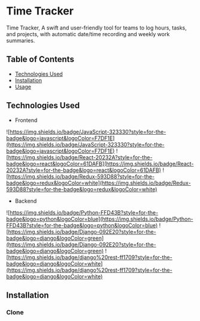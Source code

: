 # Time Tracker

Time Tracker, A swift and user-friendly tool for teams to log hours, tasks, and projects, with automatic date/time recording and weekly work summaries.

## Table of Contents

- [Technologies Used](#technologies-used)
- [Installation](#installation)
- [Usage](#usage)

## Technologies Used

- Frontend

![https://img.shields.io/badge/JavaScript-323330?style=for-the-badge&logo=javascript&logoColor=F7DF1E](https://img.shields.io/badge/JavaScript-323330?style=for-the-badge&logo=javascript&logoColor=F7DF1E)
![https://img.shields.io/badge/React-20232A?style=for-the-badge&logo=react&logoColor=61DAFB](https://img.shields.io/badge/React-20232A?style=for-the-badge&logo=react&logoColor=61DAFB)
![https://img.shields.io/badge/Redux-593D88?style=for-the-badge&logo=redux&logoColor=white](https://img.shields.io/badge/Redux-593D88?style=for-the-badge&logo=redux&logoColor=white)

- Backend

![https://img.shields.io/badge/Python-FFD43B?style=for-the-badge&logo=python&logoColor=blue](https://img.shields.io/badge/Python-FFD43B?style=for-the-badge&logo=python&logoColor=blue)
![https://img.shields.io/badge/Django-092E20?style=for-the-badge&logo=django&logoColor=green](https://img.shields.io/badge/Django-092E20?style=for-the-badge&logo=django&logoColor=green)
![https://img.shields.io/badge/django%20rest-ff1709?style=for-the-badge&logo=django&logoColor=white](https://img.shields.io/badge/django%20rest-ff1709?style=for-the-badge&logo=django&logoColor=white)

## Installation

### Clone
